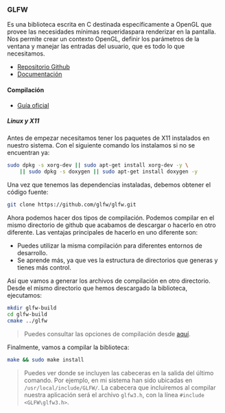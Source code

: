 ### GLFW
Es una biblioteca escrita en C destinada específicamente a OpenGL que provee las necesidades mínimas requeridaspara renderizar en la pantalla. Nos permite crear un contexto OpenGL, definir los parámetros de la ventana y manejar las entradas del usuario, que es todo lo que necesitamos.

- [Repositorio Github](https://github.com/glfw/glfw)
- [Documentación](https://www.glfw.org/docs/latest/)

#### Compilación

- [Guía oficial](https://www.glfw.org/docs/latest/compile.html)

##### Linux y X11
Antes de empezar necesitamos tener los paquetes de X11 instalados en nuestro sistema. Con el siguiente comando los instalamos si no se encuentran ya:

```bash
sudo dpkg -s xorg-dev || sudo apt-get install xorg-dev -y \
	|| sudo dpkg -s doxygen || sudo apt-get install doxygen -y
```

Una vez que tenemos las dependencias instaladas, debemos obtener el código fuente:

```bash
git clone https://github.com/glfw/glfw.git
```

Ahora podemos hacer dos tipos de compilación. Podemos compilar en el mismo directorio de github que acabamos de descargar o hacerlo en otro diferente. Las ventajas principales de hacerlo en uno diferente son:
- Puedes utilizar la misma compilación para diferentes entornos de desarrollo.
- Se aprende más, ya que ves la estructura de directorios que generas y tienes más control.

Así que vamos a generar los archivos de compilación en otro directorio. Desde el mismo directorio que hemos descargado la biblioteca, ejecutamos:

```bash
mkdir glfw-build
cd glfw-build
cmake ../glfw
```

> Puedes consultar las opciones de compilación desde [aquí](https://www.glfw.org/docs/latest/compile_guide.html#compile_compile). 

Finalmente, vamos a compilar la biblioteca:

```bash
make && sudo make install
```

> Puedes ver donde se incluyen las cabeceras en la salida del último comando. Por ejemplo, en mi sistema han sido ubicadas en `/usr/local/include/GLFW/`. La cabecera que incluiremos al compilar nuestra aplicación será el archivo `glfw3.h`, con la línea `#include <GLFW\glfw3.h>`.

